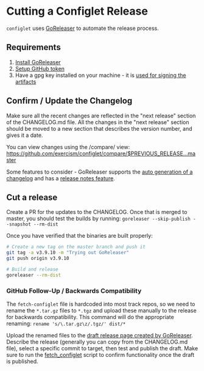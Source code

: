 # Cutting a Configlet Release

`configlet` uses [GoReleaser](https://goreleaser.com) to automate the
release process. 

## Requirements

1. [Install GoReleaser](https://goreleaser.com/install/)
1. [Setup GitHub token](https://goreleaser.com/environment/#github-token)
1. Have a gpg key installed on your machine - it is [used for signing the artifacts](https://goreleaser.com/customization/sign/)

## Confirm / Update the Changelog

Make sure all the recent changes are reflected in the "next release" section of the CHANGELOG.md file.  All the changes in the "next release" section should be moved to a new section that describes the version number, and gives it a date.

You can view changes using the /compare/ view:
https://github.com/exercism/configlet/compare/$PREVIOUS_RELEASE...master

Some features to consider - GoReleaser supports the [auto generation of a changelog](https://goreleaser.com/customization/#customize-the-changelog) and has a [release notes feature](https://goreleaser.com/customization/#custom-release-notes).


## Cut a release

Create a PR for the updates to the CHANGELOG. Once that is merged to master, you should test the builds by running: `goreleaser --skip-publish --snapshot --rm-dist`

Once you have verified that the binaries are built properly:

```bash
# Create a new tag on the master branch and push it
git tag -a v3.9.10 -m "Trying out GoReleaser"
git push origin v3.9.10

# Build and release
goreleaser --rm-dist
```

### GitHub Follow-Up / Backwards Compatibility

The `fetch-configlet` file is hardcoded into most track repos, so we need to rename the `*.tar.gz` files to `*.tgz` and upload these manually to the release for backwards compatibility. This command will do the appropriate renaming: `rename 's/\.tar.gz\z/.tgz/' dist/*`

Upload the renamed files to the [draft release page created by GoReleaser](https://github.com/exercism/configlet/releases). Describe the release (generally you can copy from the CHANGELOG.md file), select a specific commit to target, then test and publish the draft. Make sure to run the [fetch_configlet](scripts/fetch-configlet) script to confirm functionality once the draft is published.
